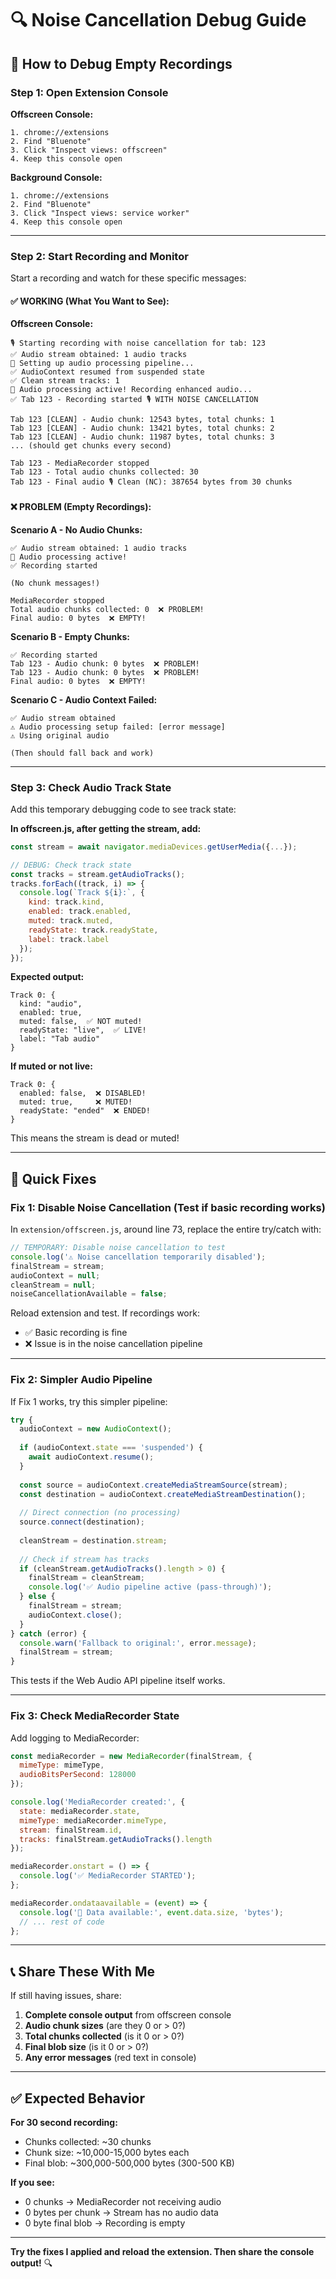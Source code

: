 # 🔍 Noise Cancellation Debug Guide

## 🧪 How to Debug Empty Recordings

### Step 1: Open Extension Console

**Offscreen Console:**
```
1. chrome://extensions
2. Find "Bluenote"
3. Click "Inspect views: offscreen"
4. Keep this console open
```

**Background Console:**
```
1. chrome://extensions
2. Find "Bluenote"
3. Click "Inspect views: service worker"
4. Keep this console open
```

---

### Step 2: Start Recording and Monitor

Start a recording and watch for these specific messages:

#### ✅ WORKING (What You Want to See):

**Offscreen Console:**
```
🎙️ Starting recording with noise cancellation for tab: 123
✅ Audio stream obtained: 1 audio tracks
🔧 Setting up audio processing pipeline...
✅ AudioContext resumed from suspended state
✅ Clean stream tracks: 1
🎉 Audio processing active! Recording enhanced audio...
✅ Tab 123 - Recording started 🎙️ WITH NOISE CANCELLATION

Tab 123 [CLEAN] - Audio chunk: 12543 bytes, total chunks: 1
Tab 123 [CLEAN] - Audio chunk: 13421 bytes, total chunks: 2
Tab 123 [CLEAN] - Audio chunk: 11987 bytes, total chunks: 3
... (should get chunks every second)

Tab 123 - MediaRecorder stopped
Tab 123 - Total audio chunks collected: 30
Tab 123 - Final audio 🎙️ Clean (NC): 387654 bytes from 30 chunks
```

#### ❌ PROBLEM (Empty Recordings):

**Scenario A - No Audio Chunks:**
```
✅ Audio stream obtained: 1 audio tracks
🎉 Audio processing active!
✅ Recording started

(No chunk messages!)

MediaRecorder stopped
Total audio chunks collected: 0  ❌ PROBLEM!
Final audio: 0 bytes  ❌ EMPTY!
```

**Scenario B - Empty Chunks:**
```
✅ Recording started
Tab 123 - Audio chunk: 0 bytes  ❌ PROBLEM!
Tab 123 - Audio chunk: 0 bytes  ❌ PROBLEM!
Final audio: 0 bytes  ❌ EMPTY!
```

**Scenario C - Audio Context Failed:**
```
✅ Audio stream obtained
⚠️ Audio processing setup failed: [error message]
⚠️ Using original audio

(Then should fall back and work)
```

---

### Step 3: Check Audio Track State

Add this temporary debugging code to see track state:

**In offscreen.js, after getting the stream, add:**

```javascript
const stream = await navigator.mediaDevices.getUserMedia({...});

// DEBUG: Check track state
const tracks = stream.getAudioTracks();
tracks.forEach((track, i) => {
  console.log(`Track ${i}:`, {
    kind: track.kind,
    enabled: track.enabled,
    muted: track.muted,
    readyState: track.readyState,
    label: track.label
  });
});
```

**Expected output:**
```
Track 0: {
  kind: "audio",
  enabled: true,
  muted: false,  ✅ NOT muted!
  readyState: "live",  ✅ LIVE!
  label: "Tab audio"
}
```

**If muted or not live:**
```
Track 0: {
  enabled: false,  ❌ DISABLED!
  muted: true,     ❌ MUTED!
  readyState: "ended"  ❌ ENDED!
}
```
This means the stream is dead or muted!

---

## 🔧 Quick Fixes

### Fix 1: Disable Noise Cancellation (Test if basic recording works)

In `extension/offscreen.js`, around line 73, replace the entire try/catch with:

```javascript
// TEMPORARY: Disable noise cancellation to test
console.log('⚠️ Noise cancellation temporarily disabled');
finalStream = stream;
audioContext = null;
cleanStream = null;
noiseCancellationAvailable = false;
```

Reload extension and test. If recordings work:
- ✅ Basic recording is fine
- ❌ Issue is in the noise cancellation pipeline

---

### Fix 2: Simpler Audio Pipeline

If Fix 1 works, try this simpler pipeline:

```javascript
try {
  audioContext = new AudioContext();
  
  if (audioContext.state === 'suspended') {
    await audioContext.resume();
  }
  
  const source = audioContext.createMediaStreamSource(stream);
  const destination = audioContext.createMediaStreamDestination();
  
  // Direct connection (no processing)
  source.connect(destination);
  
  cleanStream = destination.stream;
  
  // Check if stream has tracks
  if (cleanStream.getAudioTracks().length > 0) {
    finalStream = cleanStream;
    console.log('✅ Audio pipeline active (pass-through)');
  } else {
    finalStream = stream;
    audioContext.close();
  }
} catch (error) {
  console.warn('Fallback to original:', error.message);
  finalStream = stream;
}
```

This tests if the Web Audio API pipeline itself works.

---

### Fix 3: Check MediaRecorder State

Add logging to MediaRecorder:

```javascript
const mediaRecorder = new MediaRecorder(finalStream, {
  mimeType: mimeType,
  audioBitsPerSecond: 128000
});

console.log('MediaRecorder created:', {
  state: mediaRecorder.state,
  mimeType: mediaRecorder.mimeType,
  stream: finalStream.id,
  tracks: finalStream.getAudioTracks().length
});

mediaRecorder.onstart = () => {
  console.log('✅ MediaRecorder STARTED');
};

mediaRecorder.ondataavailable = (event) => {
  console.log('📼 Data available:', event.data.size, 'bytes');
  // ... rest of code
};
```

---

## 📞 Share These With Me

If still having issues, share:

1. **Complete console output** from offscreen console
2. **Audio chunk sizes** (are they 0 or > 0?)
3. **Total chunks collected** (is it 0 or > 0?)
4. **Final blob size** (is it 0 or > 0?)
5. **Any error messages** (red text in console)

---

## ✅ Expected Behavior

**For 30 second recording:**
- Chunks collected: ~30 chunks
- Chunk size: ~10,000-15,000 bytes each
- Final blob: ~300,000-500,000 bytes (300-500 KB)

**If you see:**
- 0 chunks → MediaRecorder not receiving audio
- 0 bytes per chunk → Stream has no audio data
- 0 byte final blob → Recording is empty

---

**Try the fixes I applied and reload the extension. Then share the console output!** 🔍

